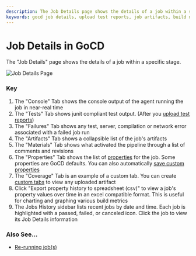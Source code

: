 ```yaml
---
description: The Job Details page shows the details of a job within a specific stage in your build pipeline.
keywords: gocd job details, upload test reports, job artifacts, build materials, job history, cd pipeline
---
```



# Job Details in GoCD

The "Job Details" page shows the details of a job within a specific stage.

![Job Details Page](../resources/images/JobDetails.png)

### Key

1.  The "Console" Tab shows the console output of the agent running the job in near-real time
2.  The "Tests" Tab shows junit compliant test output. (After you [upload test reports](../configuration/dev_upload_test_report.md))
3.  The "Failures" Tab shows any test, server, compilation or network error associated with a failed job run
4.  The "Artifacts" Tab shows a collapsible list of the job's artifacts
5.  The "Materials" Tab shows what activated the pipeline through a list of comments and revisions
6.  The "Properties" Tab shows the list of [properties](../advanced_usage/properties.md) for the job. Some properties are GoCD defaults. You can also automatically [save custom properties](../faq/dev_save_properties.md)
7.  The "Coverage" Tab is an example of a custom tab. You can create [custom tabs](../faq/dev_see_artifact_as_tab.md) to view any uploaded artifact
8.  Click "Export property history to spreadsheet (csv)" to view a job's property values over time in an excel compatible format. This is useful for charting and graphing various build metrics
9.  The Jobs History sidebar lists recent jobs by date and time. Each job is highlighted with a passed, failed, or canceled icon. Click the job to view its Job Details information

### Also See...

-   [Re-running job(s)](../faq/job_rerun.md)

